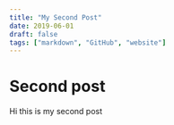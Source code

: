 ```yaml
---
title: "My Second Post"
date: 2019-06-01
draft: false 
tags: ["markdown", "GitHub", "website"]
---
```


# Second post
Hi this is my second post
